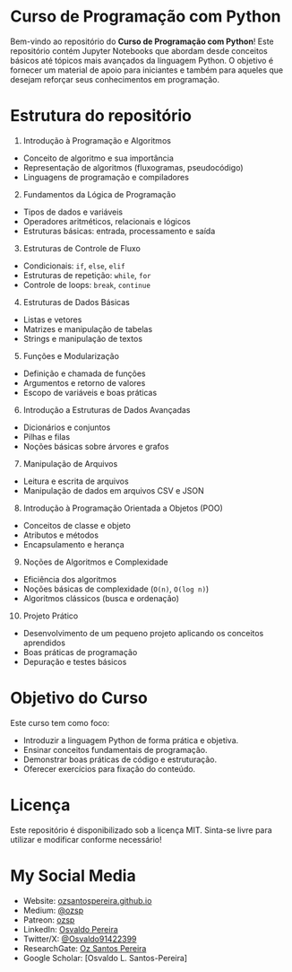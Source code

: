 # Curso de Programação com Python

Bem-vindo ao repositório do **Curso de Programação com Python**! Este repositório contém Jupyter Notebooks que abordam desde conceitos básicos até tópicos mais avançados da linguagem Python. O objetivo é fornecer um material de apoio para iniciantes e também para aqueles que desejam reforçar seus conhecimentos em programação.

# Estrutura do repositório
1. Introdução à Programação e Algoritmos
- Conceito de algoritmo e sua importância  
- Representação de algoritmos (fluxogramas, pseudocódigo)  
- Linguagens de programação e compiladores  
2. Fundamentos da Lógica de Programação
- Tipos de dados e variáveis  
- Operadores aritméticos, relacionais e lógicos  
- Estruturas básicas: entrada, processamento e saída  
3. Estruturas de Controle de Fluxo
- Condicionais: `if`, `else`, `elif`  
- Estruturas de repetição: `while`, `for`  
- Controle de loops: `break`, `continue`  
4. Estruturas de Dados Básicas
- Listas e vetores  
- Matrizes e manipulação de tabelas  
- Strings e manipulação de textos  
5. Funções e Modularização
- Definição e chamada de funções  
- Argumentos e retorno de valores  
- Escopo de variáveis e boas práticas  
6. Introdução a Estruturas de Dados Avançadas
- Dicionários e conjuntos  
- Pilhas e filas  
- Noções básicas sobre árvores e grafos  
7. Manipulação de Arquivos
- Leitura e escrita de arquivos  
- Manipulação de dados em arquivos CSV e JSON  
8. Introdução à Programação Orientada a Objetos (POO)
- Conceitos de classe e objeto  
- Atributos e métodos  
- Encapsulamento e herança  
9. Noções de Algoritmos e Complexidade
- Eficiência dos algoritmos  
- Noções básicas de complexidade (`O(n)`, `O(log n)`)  
- Algoritmos clássicos (busca e ordenação)  
10. Projeto Prático
- Desenvolvimento de um pequeno projeto aplicando os conceitos aprendidos  
- Boas práticas de programação  
- Depuração e testes básicos  

# Objetivo do Curso
Este curso tem como foco:
- Introduzir a linguagem Python de forma prática e objetiva.
- Ensinar conceitos fundamentais de programação.
- Demonstrar boas práticas de código e estruturação.
- Oferecer exercícios para fixação do conteúdo.

# Licença
Este repositório é disponibilizado sob a licença MIT. Sinta-se livre para utilizar e modificar conforme necessário!

# **My Social Media**
- Website: [ozsantospereira.github.io](https://ozsantospereira.github.io/)
- Medium: [@ozsp](https://medium.com/@ozsp)
- Patreon: [ozsp](https://www.patreon.com/c/ozsp)
- LinkedIn: [Osvaldo Pereira](https://www.linkedin.com/in/osvaldo-pereira)
- Twitter/X: [@Osvaldo91422399](https://twitter.com/Osvaldo91422399)
- ResearchGate: [Oz Santos Pereira](https://www.researchgate.net/profile/Oz-Santos-Pereira)
- Google Scholar: [Osvaldo L. Santos-Pereira]

